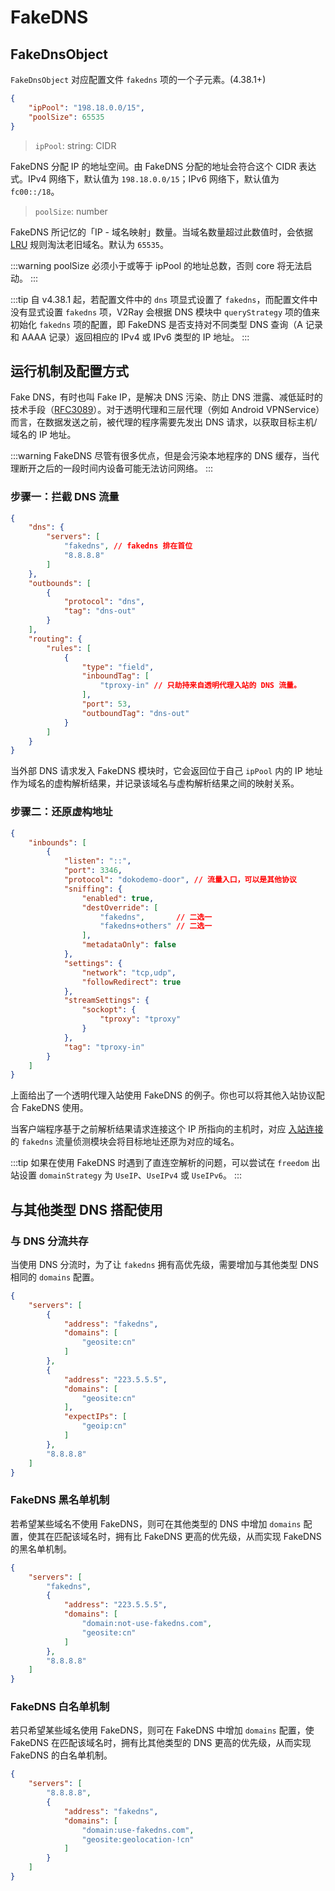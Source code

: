 # FakeDNS

## FakeDnsObject

`FakeDnsObject` 对应配置文件 `fakedns` 项的一个子元素。(4.38.1+)

```json
{
    "ipPool": "198.18.0.0/15",
    "poolSize": 65535
}
```

> `ipPool`: string: CIDR

FakeDNS 分配 IP 的地址空间。由 FakeDNS 分配的地址会符合这个 CIDR 表达式。IPv4 网络下，默认值为 `198.18.0.0/15`；IPv6 网络下，默认值为 `fc00::/18`。

> `poolSize`: number

FakeDNS 所记忆的「IP - 域名映射」数量。当域名数量超过此数值时，会依据 [LRU](https://en.wikipedia.org/wiki/Cache_replacement_policies#Least_recently_used_(LRU)) 规则淘汰老旧域名。默认为 `65535`。

:::warning
poolSize 必须小于或等于 ipPool 的地址总数，否则 core 将无法启动。
:::

:::tip
自 v4.38.1 起，若配置文件中的 `dns` 项显式设置了 `fakedns`，而配置文件中没有显式设置 `fakedns` 项，V2Ray 会根据 DNS 模块中 `queryStrategy` 项的值来初始化 `fakedns` 项的配置，即 FakeDNS 是否支持对不同类型 DNS 查询（A 记录和 AAAA 记录）返回相应的 IPv4 或 IPv6 类型的 IP 地址。
:::

## 运行机制及配置方式

Fake DNS，有时也叫 Fake IP，是解决 DNS 污染、防止 DNS 泄露、减低延时的技术手段（[RFC3089](https://tools.ietf.org/html/rfc3089)）。对于透明代理和三层代理（例如 Android VPNService）而言，在数据发送之前，被代理的程序需要先发出 DNS 请求，以获取目标主机/域名的 IP 地址。

:::warning
FakeDNS 尽管有很多优点，但是会污染本地程序的 DNS 缓存，当代理断开之后的一段时间内设备可能无法访问网络。
:::

### 步骤一：拦截 DNS 流量

```json
{
    "dns": {
        "servers": [
            "fakedns", // fakedns 排在首位
            "8.8.8.8"
        ]
    },
    "outbounds": [
        {
            "protocol": "dns",
            "tag": "dns-out"
        }
    ],
    "routing": {
        "rules": [
            {
                "type": "field",
                "inboundTag": [
                    "tproxy-in" // 只劫持来自透明代理入站的 DNS 流量。
                ],
                "port": 53,
                "outboundTag": "dns-out"
            }
        ]
    }
}
```

当外部 DNS 请求发入 FakeDNS 模块时，它会返回位于自己 `ipPool` 内的 IP 地址作为域名的虚构解析结果，并记录该域名与虚构解析结果之间的映射关系。

### 步骤二：还原虚构地址

```json
{
    "inbounds": [
        {
            "listen": "::",
            "port": 3346,
            "protocol": "dokodemo-door", // 流量入口，可以是其他协议
            "sniffing": {
                "enabled": true,
                "destOverride": [
                    "fakedns",       // 二选一
                    "fakedns+others" // 二选一
                ],
                "metadataOnly": false
            },
            "settings": {
                "network": "tcp,udp",
                "followRedirect": true
            },
            "streamSettings": {
                "sockopt": {
                    "tproxy": "tproxy"
                }
            },
            "tag": "tproxy-in"
        }
    ]
}
```

上面给出了一个透明代理入站使用 FakeDNS 的例子。你也可以将其他入站协议配合 FakeDNS 使用。

当客户端程序基于之前解析结果请求连接这个 IP 所指向的主机时，对应 [入站连接](inbounds.md) 的 `fakedns` 流量侦测模块会将目标地址还原为对应的域名。

:::tip
如果在使用 FakeDNS 时遇到了直连空解析的问题，可以尝试在 `freedom` 出站设置 `domainStrategy` 为 `UseIP`、`UseIPv4` 或 `UseIPv6`。
:::

## 与其他类型 DNS 搭配使用

### 与 DNS 分流共存

当使用 DNS 分流时，为了让 `fakedns` 拥有高优先级，需要增加与其他类型 DNS 相同的 `domains` 配置。

```json
{
    "servers": [
        {
            "address": "fakedns",
            "domains": [
                "geosite:cn"
            ]
        },
        {
            "address": "223.5.5.5",
            "domains": [
                "geosite:cn"
            ],
            "expectIPs": [
                "geoip:cn"
            ]
        },
        "8.8.8.8"
    ]
}
```

### FakeDNS 黑名单机制

若希望某些域名不使用 FakeDNS，则可在其他类型的 DNS 中增加 `domains` 配置，使其在匹配该域名时，拥有比 FakeDNS 更高的优先级，从而实现 FakeDNS 的黑名单机制。

```json
{
    "servers": [
        "fakedns",
        {
            "address": "223.5.5.5",
            "domains": [
                "domain:not-use-fakedns.com",
                "geosite:cn"
            ]
        },
        "8.8.8.8"
    ]
}
```

### FakeDNS 白名单机制

若只希望某些域名使用 FakeDNS，则可在 FakeDNS 中增加 `domains` 配置，使 FakeDNS 在匹配该域名时，拥有比其他类型的 DNS 更高的优先级，从而实现 FakeDNS 的白名单机制。

```json
{
    "servers": [
        "8.8.8.8",
        {
            "address": "fakedns",
            "domains": [
                "domain:use-fakedns.com",
                "geosite:geolocation-!cn"
            ]
        }
    ]
}
```
